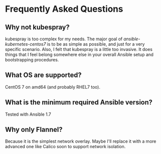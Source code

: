 # Frequently Asked Questions

## Why not kubespray?

kubespray is too complex for my needs. The major goal of *ansible-kubernetes-centos7*
is to be as simple as possible, and just for a very specific scenario. Also, I felt
that kubespray is a little too invasive. It does things that I feel belong
somewhere else in your overall Ansible setup and bootstrapping procedures.

## What OS are supported?

CentOS 7 on amd64 (and probably RHEL7 too).

## What is the minimum required Ansible version?

Tested with Ansible 1.7

## Why only Flannel?

Because it is the simplest network overlay. Maybe I'll replace it with a more
advanced one like Calico soon to support network isolation.


